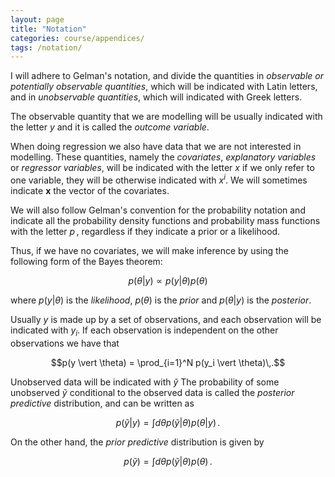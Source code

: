 ```yaml
---
layout: page
title: "Notation"
categories: course/appendices/
tags: /notation/
---
```



I will adhere to Gelman's notation, and divide the quantities in _observable or potentially observable quantities_,
which will be indicated with Latin letters,
and in _unobservable quantities_, which will indicated with Greek letters.

The observable quantity that we are modelling will be usually indicated with the letter $y$
and it is called the _outcome variable_.

When doing regression we also have data that we are not interested in modelling.
These quantities, namely the _covariates_, _explanatory variables_ or _regressor variables_, will be indicated with the letter $x$
if we only refer to one variable, they will be otherwise indicated with $x^i$.
We will sometimes indicate $\mathbf{x}$ the vector of the covariates.


We will also follow Gelman's convention for the probability notation and indicate all the probability density functions
and probability mass functions with the letter $p\,,$ regardless if they indicate
a prior or a likelihood.

Thus, if we have no covariates, we will make inference by using the following form of the Bayes theorem:

$$
p(\theta \vert y) \propto p(y \vert \theta) p(\theta)
$$

where $p(y \vert \theta)$ is the _likelihood_, $p(\theta)$ is the _prior_ and $p(\theta \vert y)$ is the _posterior_.

Usually $y$ is made up by a set of observations, and each observation will be indicated with $y_i$.
If each observation is independent on the other observations we have that

$$p(y \vert \theta) = \prod_{i=1}^N p(y_i \vert \theta)\,.$$

Unobserved data will be indicated with $\tilde{y}$ 
The probability of some unobserved $\tilde{y}$ conditional to the observed data is called the _posterior predictive_ distribution,
and can be written as

$$ p(\tilde{y} \vert y) = \int d\theta p(\tilde{y} \vert \theta) p(\theta \vert y)\,. $$

On the other hand, the _prior predictive_ distribution is given by

$$ p(\tilde{y}) = \int d\theta p(\tilde{y} \vert \theta) p(\theta) \,.$$
